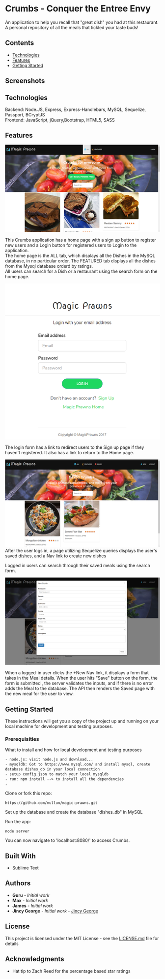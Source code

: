 
# Crumbs - Conquer the Entree Envy
 An application to help you recall that "great dish" you had at this restaurant. A personal repository of all the meals that tickled your taste buds!
 
## Contents
* [Technologies](#technologies)
* [Features](#features)
* [Getting Started](#install)

## Screenshots


## <a name="technologies"></a>Technologies

Backend: Node.JS, Express, Express-Handlebars, MySQL, Sequelize, Passport, BCryptJS<br/>
Frontend: JavaScript, jQuery,Bootstrap, HTML5, SASS<br/>

## <a name="features"></a>Features

![crumbs](public/assets/images/crumbs.png)

This Crumbs application has a home page with a sign up button to register new users and a Login button for registered users to Login to the application.<br>
The home page is the ALL tab, which displays all the Dishes in the MySQL database, in no particular order. The FEATURED tab displays all the dishes from the Mysql database orderd by ratings. <br>
All users can search for a Dish or a restaurant using the search form on the home page.


![crumbs-login](public/assets/images/crumbs-login.png)

The login form has a link to redirect users to the Sign up page if they haven't registered. It also has a link to return to the Home page.<br>

![crumbs-loggeduser](public/assets/images/crumbs-loggeduser.png)
After the user logs in, a page utilizing Sequelize queries displays the user's saved dishes, and a Nav link to create new dishes<br>

Logged in users can search through their saved meals using the search form.<br>

![crumbs-createnew](public/assets/images/crumbs-createnew.png)

When a logged-in user clicks the +New Nav link, it displays a form that takes in the Meal details. When the user hits "Save" button on the form, the form is submitted , the server validates the inputs, and if there is no error adds the Meal to the database. The API then renders the Saved page with the new meal for the user to view. 


## <a name="install"></a>Getting Started

These instructions will get you a copy of the project up and running on your local machine for development and testing purposes.

### Prerequisities

What to install and how for local development and testing purposes

```
- node.js: visit node.js and download...
- mysqldb: Got to https://www.mysql.com/ and install mysql, create database dishes_db in your local connection
- setup config.json to match your local mysqldb
- run: npm install --> to install all the dependencies
- 
```
Clone or fork this repo:

```
https://github.com/mullun/magic-prawns.git
```

Set up the database and create the database "dishes_db" in MySQL

Run the app:

```
node server
```

You can now navigate to 'localhost:8080/' to access Crumbs.

## Built With

* Sublime Text


## Authors

* **Guru** - *Initial work* 
* **Max** - *Initial work* 
* **James** - *Initial work* 
* **Jincy George** - *Initial work* - [Jincy George](https://github.com)





## License

This project is licensed under the MIT License - see the [LICENSE.md](LICENSE.md) file for details

## Acknowledgments

* Hat tip to Zach Reed for the percentage based star ratings


